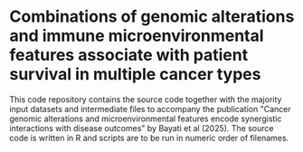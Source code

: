 # Combinations of genomic alterations and immune microenvironmental features associate with patient survival in multiple cancer types

This code repository contains the source code together with the majority input datasets and intermediate files to accompany the publication "Cancer genomic alterations and microenvironmental features encode synergistic interactions with disease outcomes" by Bayati et al (2025). The source code is written in R and scripts are to be run in numeric order of filenames.  

